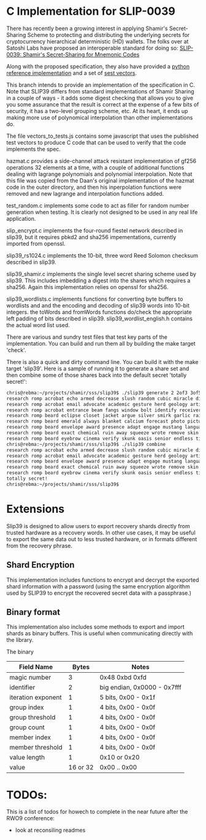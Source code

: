 # C Implementation for SLIP-0039

There has recently been a growing interest in applying Shamir's Secret-Sharing Scheme
to protecting and distributing the underlying secrets for cryptocurrency hierarchical
deterministic (HD) wallets. The folks over at Satoshi Labs have proposed an interoperable
standard for doing so:
[SLIP-0039: Shamir's Secret-Sharing for Mnemonic Codes](https://github.com/satoshilabs/slips/blob/master/slip-0039.md)

Along with the proposed specification, they also have provided a
[python reference implementation](https://github.com/trezor/python-shamir-mnemonic)
and a set of
[sest vectors](https://github.com/trezor/python-shamir-mnemonic/blob/master/vectors.json).

This branch intends to provide an implementation of the specification in C. Note that SLIP39
differs from standard implementations of Shamir Sharing in a couple of ways - it adds some
digest checking that allows you to give you some assurance that the result is correct at
the expense of a few bits of security, it has a two-level grouping scheme, etc. At its heart,
it ends up making more use of polynomical interpolation than other implementations do.

The file vectors_to_tests.js contains some javascript that uses the published test vectors
to produce C code that can be used to verify that the code implements the spec.

hazmat.c provides a side-channel attack resistant implementation of gf256 operations
32 elements at a time, with a couple of additional functions dealing with lagrange
polynomials and polynomial interpolation. Note that this file was copied from
the Daan's original implementation of the hazmat code in the outer directory, and
then his inperpolation functions were removed and new lagrange and interpolation
functions added.

test_random.c implements some code to act as filler for random number generation when testing.
It is clearly not designed to be used in any real life application.

slip_encrypt.c implements the four-round fiestel network described in slip39, but it requires
pbkd2 and sha256 impementations, currently imported from openssl.

slip39_rs1024.c implements the 10-bit, three word Reed Solomon checksum described in slip39.

slip39_shamir.c implements the single level secret sharing scheme used by slip39. This includes
imbedding a digest into the shares which requires a sha256. Again this implementation relies
on openssl for sha256.

slip39_wordlists.c implements functions for converting byte buffers to wordlists and
and the encoding and decoding of slip39 words into 10-bit integers. the toWords and
fromWords functions do/check the appropriate left padding of bits described in slip39.
slip39_wordlist_english.h contains the actual word list used.

There are various and sundry test files that test key parts of the implementation. You can
build and run them all by building the make target 'check'.

There is also a quick and dirty command line. You can build it with the make target 'slip39'. Here
is a sample of running it to generate a share set and then combine some of those shares
back into the default secret 'totally secret!':
```bash
chris@rebma:~/projects/shamir/sss/slip39$ ./slip39 generate 2 2of3 3of5
research romp acrobat echo armed decrease slush random cubic miracle dive exchange biology strategy bulb idea shrimp likely machine starting
research romp acrobat email advocate academic gesture herd geology artist crystal liberty scandal smith amount costume endorse genuine steady have
research romp acrobat entrance beam fangs window bolt identify receiver large saver indicate view dive gesture believe salary prize laser
research romp beard eclipse closet jacket argue silver smirk garlic railroad tadpole wireless flame cover blessing worthy criminal penalty upgrade
research romp beard emerald always blanket calcium forecast photo picture election curly quarter coding equip beam always spray goat become
research romp beard envelope award presence adapt engage mustang language domestic ocean sympathy prisoner painting document username view mountain random
research romp beard exact chemical ruin away squeeze wrote remove skin hairy mouse syndrome royal easel airline ancestor famous favorite
research romp beard eyebrow cinema verify skunk oasis senior endless ting round ting sugar inherit sugar true image keyboard estimate
chris@rebma:~/projects/shamir/sss/slip39$ ./slip39 combine
research romp acrobat echo armed decrease slush random cubic miracle dive exchange biology strategy bulb idea shrimp likely machine starting
research romp acrobat email advocate academic gesture herd geology artist crystal liberty scandal smith amount costume endorse genuine steady have
research romp beard envelope award presence adapt engage mustang language domestic ocean sympathy prisoner painting document username view mountain random
research romp beard exact chemical ruin away squeeze wrote remove skin hairy mouse syndrome royal easel airline ancestor famous favorite
research romp beard eyebrow cinema verify skunk oasis senior endless ting round ting sugar inherit sugar true image keyboard estimate
totally secret!
chris@rebma:~/projects/shamir/sss/slip39$
```


# Extensions

Slip39 is designed to allow users to export recovery shards directly from
trusted hardware as a recovery words. In other use cases, it may be useful
to export the same data out to less trusted hardware, or in formats different
from the recovery phrase.

## Shard Encryption

This implementation includes functions to encrypt and decrypt the exported shard
information with a password (using the same encryption algorithm used by SLIP39
to encrypt the recovered secret data with a passphrase.)

## Binary format

This implementation also includes some methods to export and import shards as
binary buffers. This is useful when communicating directly with the library.

The binary


| Field Name         | Bytes    | Notes                       |
|--------------------|----------|-----------------------------|
| magic number       | 3        | 0x48 0xbd 0xfd              |
| identifier         | 2        | big endian, 0x0000 - 0x7fff |
| iteration exponent | 1        | 5 bits, 0x00 - 0x1f         |
| group index        | 1        | 4 bits, 0x00 - 0x0f         |
| group threshold    | 1        | 4 bits, 0x00 - 0x0f         |
| group count        | 1        | 4 bits, 0x00 - 0x0f         |
| member index       | 1        | 4 bits, 0x00 - 0x0f         |
| member threshold   | 1        | 4 bits, 0x00 - 0x0f         |
| value length       | 1        |  0x10 or 0x20               |
| value              | 16 or 32 | 0x00 .. 0x00                |



# TODOs:

This is a list of todos for howech to complete in the near future after
the RWO9 conference:

* look at reconsiling readmes

